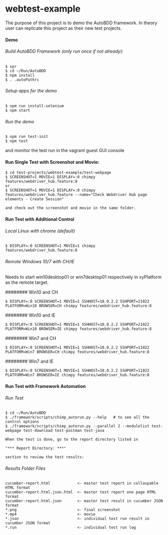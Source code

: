 # webtest-example

The purpose of this project is to demo the AutoBDD framework. In theory user can replicate this project as their new test projects.

#### Demo

###### Build AutoBDD Framework (only run once if not already):
```
$ spr
$ cd ~/Run/AutoBDD
$ npm install
$ . .autoPathrc
```

###### Setup apps for the demo
```
$ npm run install-selenium
$ npm start
```

###### Run the demo
```
$ npm run test-init
$ npm test
```
and monitor the test run in the vagrant guest GUI console

#### Run Single Test with Screenshot and Movie:
```
$ cd test-projects/webtest-example/test-webpage
$ SCREENSHOT=1 MOVIE=1 DISPLAY=:0 chimpy features/webdriver_hub.feature:8
or
$ SCREENSHOT=1 MOVIE=1 DISPLAY=:0 chimpy features/webdriver_hub.feature --name="Check Webdriver Hub page elements - Create Session"
```
    and check out the screenshot and movie in the same folder.

#### Run Test with Additional Control

###### Local Linux with chrome (default)
```
$ DISPLAY=:0 SCREENSHOT=1 MOVIE=1 chimpy features/webdriver_hub.feature:8
```
###### Remote Windows 10/7 with CH/IE

Needs to start win10desktop01 or win7desktop01 respectively in xyPlatform as the remote target.

######## Win10 and CH
```
$ DISPLAY=:0 SCREENSHOT=1 MOVIE=1 SSHHOST=10.0.2.2 SSHPORT=21022 PLATFORM=Win10 BROWSER=CH chimpy features/webdriver_hub.feature:8
```

######## Win10 and IE
```
$ DISPLAY=:0 SCREENSHOT=1 MOVIE=1 SSHHOST=10.0.2.2 SSHPORT=21022 PLATFORM=Win10 BROWSER=IE chimpy features/webdriver_hub.feature:8
```

######## Win7 and CH
```
$ DISPLAY=:0 SCREENSHOT=1 MOVIE=1 SSHHOST=10.0.2.2 SSHPORT=11022 PLATFORM=Win7 BROWSER=CH chimpy features/webdriver_hub.feature:8
```

######## Win7 and IE
```
$ DISPLAY=:0 SCREENSHOT=1 MOVIE=1 SSHHOST=10.0.2.2 SSHPORT=11022 PLATFORM=Win7 BROWSER=IE chimpy features/webdriver_hub.feature:8        
```

#### Run Test with Framework Automation

###### Run Test
```
$ cd ~/Run/AutoBDD
$ ./framework/scripts/chimp_autorun.py --help   # to see all the control options
$ ./framework/scripts/chimp_autorun.py --parallel 2 --modulelist test-webpage test-download test-postman test-java
```

    When the test is done, go to the report directory listed in

    "*** Report Directory: ***"

    section to review the test results:

###### Results Folder Files

    cucumber-report.html            <- master test report in collaspable HTML format
    cucumber-report.html.json.html  <- master test report one page HTML format
    cucumber-report.html.json       <- master test result in cucumber JSON format
    *.png                           <- final screenshot
    *.mp4                           <- movie
    *.json                          <- individual test run result in cucumber JSON format
    *.run                           <- individual test run log
